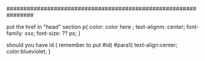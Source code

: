 ################################################################

put the href in "head" section 
p{
    color: color here ;
    text-alignm: center;
    font-family: xxx;
    font-size: ?? px; 
}

should you have id ( remember to put #id)
#para1{
    text-align:center;
    color:blueviolet;
}